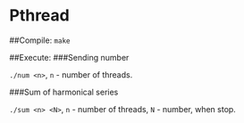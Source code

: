 # Pthread
##Compile: 
`make`

##Execute: 
###Sending number

`./num <n>`, `n` - number of threads.

###Sum of harmonical series

`./sum <n> <N>`, `n` - number of threads, `N` - number, when stop.
